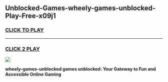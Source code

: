 
## Unblocked-Games-wheely-games-unblocked-Play-Free-x09j1
<h3>
<a href="https://premium76.site?title=wheely-games-unblocked&ref=17A">CLICK TO PLAY</a></h3>
<hr>

<h3>
<a href="https://premium76.site?title=wheely-games-unblocked&ref=17A">CLICK 2 PLAY</a>
  
</h3>

<a href="https://premium76.site?title=wheely-games-unblocked&ref=17A"><img src="https://clearcache.store/games.png"></a>


**wheely-games-unblocked games unblocked: Your Gateway to Fun and Accessible Online Gaming**
